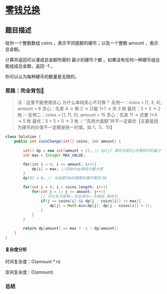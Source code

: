 # [零钱兑换](零钱兑换"[题目地址](https://leetcode.cn/problems/coin-change/description/)")

## 题目描述
给你一个整数数组 coins ，表示不同面额的硬币；以及一个整数 amount ，表示总金额。

计算并返回可以凑成总金额所需的 最少的硬币个数 。如果没有任何一种硬币组合能组成总金额，返回 -1 。

你可以认为每种硬币的数量是无限的。

### 思路：完全背包🌟

> 注：这里不能使用贪心
> 为什么单纯贪心不可靠？
> 反例一：coins = [1, 3, 4], amount = 6
> 贪心：先拿 4 → 剩 2 → 只能 1+1 → 共 3 枚
> 最优：3 + 3 → 2 枚 ✅
> 反例二：coins = [1, 11, 5], amount = 15
> 贪心：先拿 11 → 还要 1×4 → 5 枚
> 最优：5 + 5 + 5 → 3 枚 ✅
> “先用大面额”并不一定最优【主要是因为硬币的价值不一定都是统一的值，如 1，5，10】

```java
class Solution {
    public int coinChange(int[] coins, int amount) {
        
        int[] dp = new int[amount + 1]; // dp[j] 凑足总额为j所需钱币的最少个数为dp[j]
        int max = Integer.MAX_VALUE;

        for(int i = 0; i <= amount; i++){
            dp[i] = max; //初始化dp数组为最大值
        }
        dp[0] = 0; // 当金额为0时需要的硬币数目为0

        for(int i = 0; i < coins.length; i++){
            for(int j = 1; j <= amount; j++){
                // 可以多次使用——完全背包——先物品 再背包
                if(j >= coins[i] && dp[j - coins[i]] != max){
                    dp[j] = Math.min(dp[j], dp[j - coins[i]] + 1);
                }
            }
        }

        return dp[amount] == max ? -1 : dp[amount];
    }
}
```

#### 复杂度分析
时间复杂度：O(amount * n)

空间复杂度：O(amount)

### 总结
